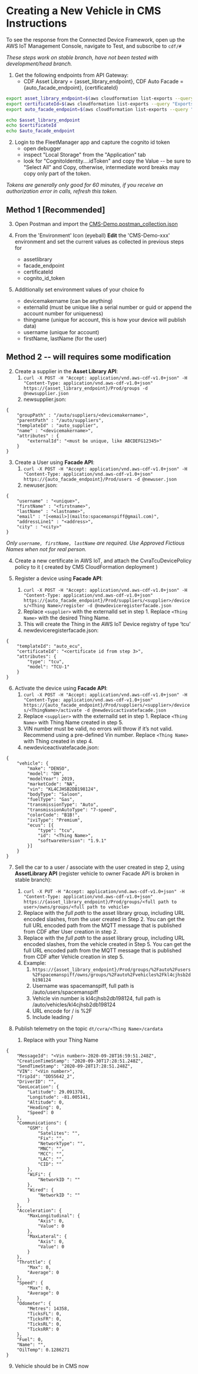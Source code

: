 # Creating a New Vehicle in CMS Instructions

To see the response from the Connected Device Framework, open up the AWS IoT Management Console, navigate to Test, and subscribe to `cdf/#`

*These steps work on stable branch, have not been tested with development/head branch.*

1. Get the following endpoints from API Gateway:
    * CDF Asset Library = {asset_library_endpoint}, CDF Auto Facade = {auto_facade_endpoint}, {certificateId}
    
```bash
export asset_library_endpoint=$(aws cloudformation list-exports --query "Exports[?Name=='cdf-core-$env_name-assetLibrary-apiGatewayUrl'].Value" --output text)
export certificateId=$(aws cloudformation list-exports --query "Exports[?Name=='cms-$env_name-certificateId'].Value" --output text)
export auto_facade_endpoint=$(aws cloudformation list-exports --query "Exports[?Name=='cms-$env_name-facade-apiGatewayUrl'].Value" --output text)

echo $asset_library_endpoint
echo $certificateId
echo $auto_facade_endpoint
```

2. Login to the FleetManager app and capture the cognito id token
    * open debugger
    * inspect "Local Storage" from the "Application" tab
    * look for "CognitoIdentity....idToken" and copy the Value -- be sure to "Select All" and Copy, otherwise, intermediate word breaks may copy only part of the token.

_Tokens are generally only good for 60 minutes, if you receive an authorization error in calls, refresh this token._
    
## Method 1 [Recommended]

3. Open Postman and import the [CMS-Demo.postman_collection.json](#)

4. From the 'Environment' Icon (eyeball) **Edit** the 'CMS-Demo-xxx' environment and set the current values as collected in previous steps for
    * assetlibrary
    * facade_endpoint
    * certificateId
    * cognito_id_token
 
5. Additionally set environment values of your choice fo
    * devicemakername (can be anything)
    * externalId (must be unique like a serial number or guid or append the account number for uniqueness)
    * thingname (unique for account, this is how your device will publish data)
    * username (unique for account)
    * firstName, lastName (for the user)
    

  
  
  
## Method 2 -- will requires some modification
    
2. Create a supplier in the **Asset Library API**:
    1. `curl -X POST -H "Accept: application/vnd.aws-cdf-v1.0+json" -H "Content-Type: application/vnd.aws-cdf-v1.0+json" https://{asset_library_endpoint}/Prod/groups -d @newsupplier.json`
    2. newsupplier.json:

```
{
    "groupPath" : "/auto/suppliers/<devicemakername>",
    "parentPath" : "/auto/suppliers",
    "templateId" : "auto_supplier",
    "name" : "<devicemakername>",
    "attributes" : {
        "externalId": "<must be unique, like ABCDEFG12345>"
    }
}
```

3. Create a User using **Facade API**:
    1. `curl -X POST -H "Accept: application/vnd.aws-cdf-v1.0+json" -H "Content-Type: application/vnd.aws-cdf-v1.0+json" https://{auto_facade_endpoint}/Prod/users -d @newuser.json`
    2. newuser.json:

```
{
    "username" : "<unique>",
    "firstName" : "<firstname>",
    "lastName" : "<lastname>",
    "email" : "[<email>](mailto:spacemanspiff@gmail.com)",
    "addressLine1" : "<address>",
    "city" : "<city>"
}
```
_Only `username, firstName, lastName` are required. Use Approved Fictious Names when not for real person._

4. Create a new certificate in AWS IoT, and attach the CvraTcuDevicePolicy policy to it ( created by CMS CloudFormation deployment )

5. Register a device using **Facade API**:
    1. `curl -X POST -H "Accept: application/vnd.aws-cdf-v1.0+json" -H "Content-Type: application/vnd.aws-cdf-v1.0+json" https://{auto_facade_endpoint}/Prod/suppliers/<supplier>/devices/<Thing Name>/register -d @newdeviceregisterfacade.json`
    2. Replace `<supplier>` with the externalId set in step 1. Replace `<Thing Name>` with the desired Thing Name.
    3. This will create the Thing in the AWS IoT Device registry of type ‘tcu’
    4. newdeviceregisterfacade.json:

```
{
    "templateId": "auto_ecu",
    "certificateId": "<certificate id from step 3>",
    "attributes": {
        "type": "tcu",
        "model": "TCU-1"
    }
}
```

6. Activate the device using **Facade API**:
    1. `curl -X POST -H "Accept: application/vnd.aws-cdf-v1.0+json" -H "Content-Type: application/vnd.aws-cdf-v1.0+json" https://{auto_facade_endpoint}/Prod/suppliers/<supplier>/devices/<ThingName>/activate -d @newdevicactivatefacade.json`
    2. Replace `<supplier>` with the externalId set in step 1. Replace `<Thing Name>` with Thing Name created in step 5.
    3. VIN number must be valid, no errors will throw if it’s not valid. Recommend using a pre-defined Vin number. Replace `<Thing Name>` with Thing created in step 4.
    4. newdeviceactivatefacade.json:

```
{
    "vehicle": {
        "make": "DENSO",
        "model": "DN",
        "modelYear": 2019,
        "marketCode": "NA",
        "vin": "KL4CJHSB2DB198124",
        "bodyType": "Saloon",
        "fuelType": "Gas",
        "transmissionType": "Auto",
        "transmissionAutoType": "7-speed",
        "colorCode": "B1B!",
        "iviType": "Premium",
        "ecus": [{
            "type": "tcu",
            "id": "<Thing Name>",
            "softwareVersion": "1.9.1"
        }]
    }
}
```

7. Sell the car to a user / associate with the user created in step 2, using **AssetLibrary API** (register vehicle to owner Facade API is broken in stable branch):
    1. `curl -X PUT -H "Accept: application/vnd.aws-cdf-v1.0+json" -H "Content-Type: application/vnd.aws-cdf-v1.0+json" https://{asset_library_endpoint}/Prod/groups/<full path to user>/owns/groups/<full path to vehicle>`
    2. Replace <full path to user> with the *full path* to the asset library group, including URL encoded slashes, from the user created in Step 2. You can get the full URL encoded path  from the MQTT message that is published from CDF after User creation in step 2.
    3. Replace <full path to vehicle> with the *full path* to the asset library group, including URL encoded slashes, from the vehicle created in Step 5. You can get the full URL encoded path  from the MQTT message that is published from CDF after Vehicle creation in step 5. 
    4. Example:
        1. `https://{asset_library_endpoint}/Prod/groups/%2Fauto%2Fusers%2Fspacemanspiff/owns/groups/%2Fauto%2Fvehicles%2Fkl4cjhsb2db198124`
        2. Username was spacemanspiff, full path is /auto/users/spacemanspiff
        3. Vehicle vin number is kl4cjhsb2db198124, full path is /auto/vehicles/kl4cjhsb2db198124
        4. URL encode for / is %2F
        5. Include leading /
        
8. Publish telemetry on the topic  `dt/cvra/<Thing Name>/cardata`
    1. Replace <Thing Name> with your Thing Name

```
{
    "MessageId": "<Vin number>-2020-09-28T16:59:51.248Z",
    "CreationTimeStamp": "2020-09-30T17:28:51.248Z",
    "SendTimeStamp": "2020-09-28T17:28:51.248Z",
    "VIN": "<Vin number>",
    "TripId": "DD55642_2",
    "DriverID": "",
    "GeoLocation": {
        "Latitude": 29.091378,
        "Longitude": -81.005141,
        "Altitude": 0,
        "Heading": 0,
        "Speed": 0
    },
    "Communications": {
        "GSM": {
            "Satelites": "",
            "Fix": "",
            "NetworkType": "",
            "MNC": "",
            "MCC": "",
            "LAC": "",
            "CID": ""
        },
        "WiFi": {
            "NetworkID ": ""
        },
        "Wired": {
            "NetworkID ": ""
        }
    },
    "Acceleration": {
        "MaxLongitudinal": {
            "Axis": 0,
            "Value": 0
        },
        "MaxLateral": {
            "Axis": 0,
            "Value": 0
        }
    },
    "Throttle": {
        "Max": 0,
        "Average": 0
    },
    "Speed": {
        "Max": 0,
        "Average": 0
    },
    "Odometer": {
        "Metres": 14358,
        "TicksFL": 0,
        "TicksFR": 0,
        "TicksRL": 0,
        "TicksRR": 0
    },
    "Fuel": 0,
    "Name": "",
    "OilTemp": 0.1286271
}
```

9. Vehicle should be in CMS now
